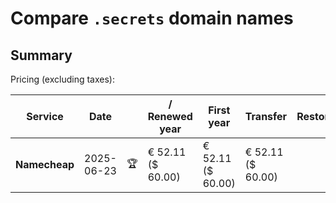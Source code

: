 # Compare `.secrets` domain names

## Summary

Pricing (excluding taxes):

| Service | Date |  | / Renewed year | First year | Transfer | Restoration |
|--|--|--|--|--|--|--|
| **Namecheap** | 2025-06-23 | 🏆 | € 52.11<br>($ 60.00) | € 52.11<br>($ 60.00) | € 52.11<br>($ 60.00) |  |
